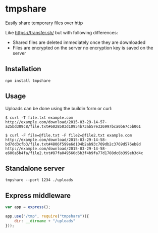 
# tmpshare

Easily share temporary files over http

Like https://transfer.sh/ but with following differences:

- Shared files are deleted immediately once they are downloaded
- Files are encrypted on the server no encryption key is saved on the server

## Installation

    npm install tmpshare

## Usage

Uploads can be done using the buildin form or curl:

    $ curl -T file.txt example.com
    http://example.com/download/2015-03-29-14-57-a25bd309c8/file.txt#6028503d10954b73ab57e326997bca0b67c5b061

    $ curl -F file=@file.txt -F file2=@file2.txt example.com
    http://example.com/download/2015-03-29-14-58-bd7dd3cfb3/file.txt#4806f599e6d104b2ab93c709db2c3769d576eb8d
    http://example.com/download/2015-03-29-14-58-e600a5b4fa/file2.txt#87fa049560d6b3f4b9fa77d1708dc6b399eb3d4c


## Standalone server

    tmpshare --port 1234 ./uploads

## Express middleware

```js
var app = express();

app.use("/tmp", require("tmpshare")({
    dir: __dirname + "/uploads"
}));
```
